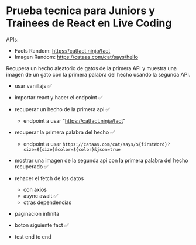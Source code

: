 # Prueba tecnica para Juniors y Trainees de React en Live Coding

APIs: 

- Facts Random: https://catfact.ninja/fact
- Imagen Random: https://cataas.com/cat/says/hello

Recupera un hecho aleatorio de gatos de la primera API y muestra una imagen de un gato con la primera palabra del hecho usando la segunda API.

- usar vanillajs ✅
- importar react y hacer el endpoint ✅

- recuperar un hecho de la primera api ✅
  - endpoint a usar "https://catfact.ninja/fact"
- recuperar la primera palabra del hecho ✅
  - endpoint a usar `https://cataas.com/cat/says/${firstWord}?size=${size}&color=${color}&json=true`
- mostrar una imagen de la segunda api con la primera palabra del hecho recuperado ✅

- rehacer el fetch de los datos 
  - con axios  
  - async await ✅
  - otras dependencias 
- paginacion infinita
- boton siguiente fact ✅
- test end to end